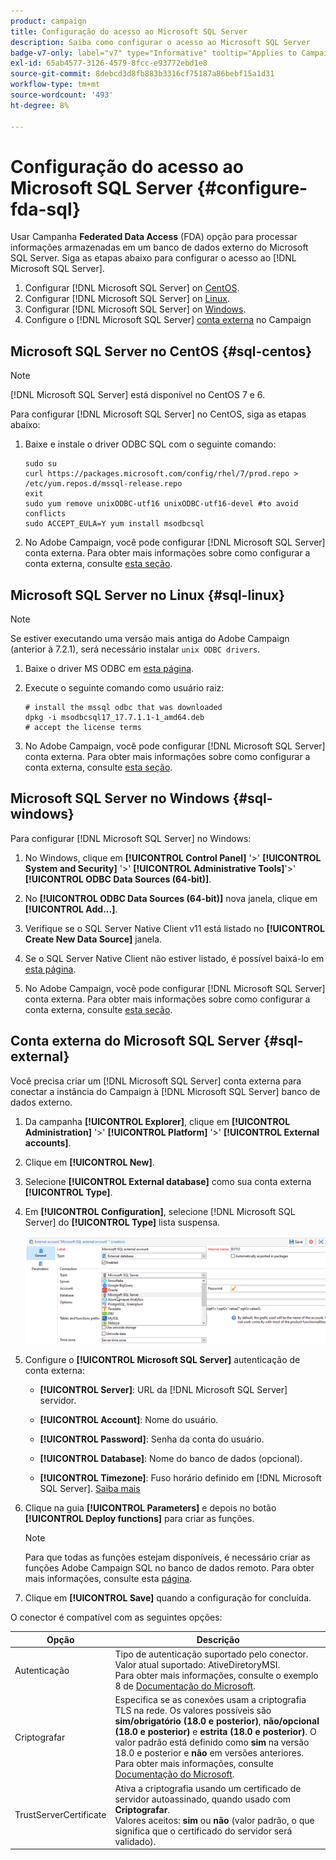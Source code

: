 ```yaml
---
product: campaign
title: Configuração do acesso ao Microsoft SQL Server
description: Saiba como configurar o acesso ao Microsoft SQL Server
badge-v7-only: label="v7" type="Informative" tooltip="Applies to Campaign Classic v7 only"
exl-id: 65ab4577-3126-4579-8fcc-e93772ebd1e8
source-git-commit: 8debcd3d8fb883b3316cf75187a86bebf15a1d31
workflow-type: tm+mt
source-wordcount: '493'
ht-degree: 8%

---
```


# Configuração do acesso ao Microsoft SQL Server {#configure-fda-sql}



Usar Campanha **Federated Data Access** (FDA) opção para processar informações armazenadas em um banco de dados externo do Microsoft SQL Server. Siga as etapas abaixo para configurar o acesso ao [!DNL Microsoft SQL Server].

1. Configurar [!DNL Microsoft SQL Server] on [CentOS](#sql-centos).
1. Configurar [!DNL Microsoft SQL Server] on [Linux](#sql-linux).
1. Configurar [!DNL Microsoft SQL Server] on [Windows](#sql-windows).
1. Configure o [!DNL Microsoft SQL Server] [conta externa](#sql-external) no Campaign

## Microsoft SQL Server no CentOS {#sql-centos}

>[!NOTE]
>
> [!DNL Microsoft SQL Server] está disponível no CentOS 7 e 6.

Para configurar [!DNL Microsoft SQL Server] no CentOS, siga as etapas abaixo:

1. Baixe e instale o driver ODBC SQL com o seguinte comando:

   ```
   sudo su
   curl https://packages.microsoft.com/config/rhel/7/prod.repo > /etc/yum.repos.d/mssql-release.repo
   exit
   sudo yum remove unixODBC-utf16 unixODBC-utf16-devel #to avoid conflicts
   sudo ACCEPT_EULA=Y yum install msodbcsql
   ```

1. No Adobe Campaign, você pode configurar [!DNL Microsoft SQL Server] conta externa. Para obter mais informações sobre como configurar a conta externa, consulte [esta seção](#sql-external).

## Microsoft SQL Server no Linux {#sql-linux}

>[!NOTE]
>
> Se estiver executando uma versão mais antiga do Adobe Campaign (anterior à 7.2.1), será necessário instalar `unix ODBC drivers`.

1. Baixe o driver MS ODBC em [esta página](https://packages.microsoft.com/ubuntu/16.04/prod/pool/main/m/msodbcsql17/).

1. Execute o seguinte comando como usuário raiz:

   ```
   # install the mssql odbc that was downloaded
   dpkg -i msodbcsql17_17.7.1.1-1_amd64.deb
   # accept the license terms
   ```

1. No Adobe Campaign, você pode configurar [!DNL Microsoft SQL Server] conta externa. Para obter mais informações sobre como configurar a conta externa, consulte [esta seção](#sql-external).

## Microsoft SQL Server no Windows {#sql-windows}

Para configurar [!DNL Microsoft SQL Server] no Windows:

1. No Windows, clique em **[!UICONTROL Control Panel]** &#39;>&#39; **[!UICONTROL System and Security]** &#39;>&#39; **[!UICONTROL Administrative Tools]**&#39;>&#39; **[!UICONTROL ODBC Data Sources (64-bit)]**.

1. No **[!UICONTROL ODBC Data Sources (64-bit)]** nova janela, clique em **[!UICONTROL Add...]**.

1. Verifique se o SQL Server Native Client v11 está listado no **[!UICONTROL Create New Data Source]** janela.

1. Se o SQL Server Native Client não estiver listado, é possível baixá-lo em [esta página](https://www.microsoft.com/en-my/download/details.aspx?id=36434).

1. No Adobe Campaign, você pode configurar [!DNL Microsoft SQL Server] conta externa. Para obter mais informações sobre como configurar a conta externa, consulte [esta seção](#sql-external).

## Conta externa do Microsoft SQL Server {#sql-external}

Você precisa criar um [!DNL Microsoft SQL Server] conta externa para conectar a instância do Campaign à [!DNL Microsoft SQL Server] banco de dados externo.

1. Da campanha **[!UICONTROL Explorer]**, clique em **[!UICONTROL Administration]** &#39;>&#39; **[!UICONTROL Platform]** &#39;>&#39; **[!UICONTROL External accounts]**.

1. Clique em **[!UICONTROL New]**.

1. Selecione **[!UICONTROL External database]** como sua conta externa **[!UICONTROL Type]**.

1. Em **[!UICONTROL Configuration]**, selecione [!DNL Microsoft SQL Server] do **[!UICONTROL Type]** lista suspensa.

   ![](assets/sql.png)

1. Configure o **[!UICONTROL Microsoft SQL Server]** autenticação de conta externa:

   * **[!UICONTROL Server]**: URL da [!DNL Microsoft SQL Server] servidor.

   * **[!UICONTROL Account]**: Nome do usuário.

   * **[!UICONTROL Password]**: Senha da conta do usuário.

   * **[!UICONTROL Database]**: Nome do banco de dados (opcional).

   * **[!UICONTROL Timezone]**: Fuso horário definido em [!DNL Microsoft SQL Server]. [Saiba mais](https://docs.microsoft.com/en-us/sql/t-sql/functions/current-timezone-transact-sql?view=sql-server-ver15)

1. Clique na guia **[!UICONTROL Parameters]** e depois no botão **[!UICONTROL Deploy functions]** para criar as funções.

   >[!NOTE]
   >
   >Para que todas as funções estejam disponíveis, é necessário criar as funções Adobe Campaign SQL no banco de dados remoto. Para obter mais informações, consulte esta [página](../../configuration/using/adding-additional-sql-functions.md).

1. Clique em **[!UICONTROL Save]** quando a configuração for concluída.

O conector é compatível com as seguintes opções:

| Opção | Descrição |
|---|---|
| Autenticação | Tipo de autenticação suportado pelo conector. Valor atual suportado: AtiveDiretoryMSI. <br> Para obter mais informações, consulte o exemplo 8 de [Documentação do Microsoft](https://docs.microsoft.com/en-us/sql/connect/odbc/using-azure-active-directory?view=sql-server-ver15#example-connection-strings). |
| Criptografar | Especifica se as conexões usam a criptografia TLS na rede. Os valores possíveis são **sim/obrigatório (18.0 e posterior)**, **não/opcional (18.0 e posterior)** e **estrita (18.0 e posterior)**. O valor padrão está definido como **sim** na versão 18.0 e posterior e **não** em versões anteriores. <br>Para obter mais informações, consulte [Documentação do Microsoft](https://docs.microsoft.com/en-us/sql/connect/odbc/dsn-connection-string-attribute?view=azure-sqldw-latest#encrypt). |
| TrustServerCertificate | Ativa a criptografia usando um certificado de servidor autoassinado, quando usado com **Criptografar**. <br>Valores aceitos: **sim** ou **não** (valor padrão, o que significa que o certificado do servidor será validado). |
